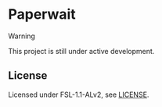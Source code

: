 # Paperwait

> [!WARNING]  
> This project is still under active development.

## License

Licensed under FSL-1.1-ALv2, see [LICENSE](LICENSE.md).
